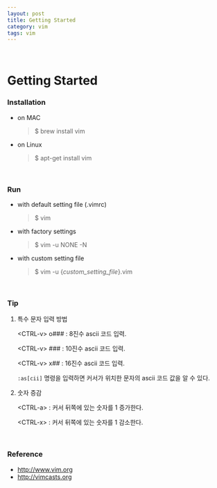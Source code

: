 ```yaml
---
layout: post
title: Getting Started
category: vim
tags: vim
---
```


&nbsp;

# Getting Started

### Installation

- on MAC

  > $ brew install vim

- on Linux

  > $ apt-get install vim

&nbsp;

### Run

- with default setting file (.vimrc)

  > $ vim

- with factory settings

  >  $ vim -u NONE -N

- with custom setting file

  >  $ vim -u {*custom\_setting\_file*}.vim

&nbsp;

### Tip

1. 특수 문자 입력 방법

   \<CTRL-v> o### : 8진수 ascii 코드 입력.

   \<CTRL-v> ### : 10진수 ascii 코드 입력.

   \<CTRL-v> x## : 16진수 ascii 코드 입력.

   `:as[cii]` 명령을 입력하면 커서가 위치한 문자의 ascii 코드 값을 알 수 있다.

2. 숫자 증감

   \<CTRL-a> : 커서 뒤쪽에 있는 숫자를 1 증가한다.

   \<CTRL-x> : 커서 뒤쪽에 있는 숫자를 1 감소한다.

&nbsp;

### Reference

- http://www.vim.org
- http://vimcasts.org


